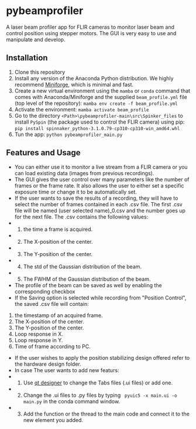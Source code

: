 # pybeamprofiler
A laser beam profiler app for FLIR cameras to monitor laser beam and control position using stepper motors. The GUI is very easy to use and manipulate and develop. 


## Installation
1. Clone this repository
1. Install any version of the Anaconda Python distribution. We highly recommend [Miniforge](https://github.com/conda-forge/miniforge), which is minimal and fast.
1. Create a new virtual environment using the `mamba` or `conda` command that comes with Anaconda/Miniforge and the supplied `beam_profile.yml` file (top level of the repository): `mamba env create -f beam_profile.yml`
1. Activate the environment: `mamba activate beam_profile`
1. Go to the directory `<Path>\pybeamprofiler-main\src\Spinker_files` to install `PySpin` (the package used to control the FLIR camera) using pip: `pip install spinnaker_python-3.1.0.79-cp310-cp310-win_amd64.whl`
1. Tun the app: `python pybeamprofiler_main.py`

## Features and Usage
- You can either use it to monitor a live stream from a FLIR camera or you can load existing data (images from previous recordings).
- The GUI gives the user control over many parameters like the number of frames or the frame rate. It also allows the user to either set a specific exposure time or change it to be automatically set.
- If the user wants to save the results of a recording, they will have to select the number of frames contained in each .csv file. The first .csv file will be named (user selected name)_0.csv and the number goes up for the next file. The .csv contains the following values: 
- 1. the time a frame is acquired. 
- 2. The X-position of the center. 
- 3. The Y-position of the center. 
- 4. The std of the Gaussian distribution of the beam. 
- 5. The FWHM of the Gaussian distribution of the beam.
- The profile of the beam can be saved as well by enabling the corresponding checkbox
- If the Saving option is selected while recording from "Position Control", the saved .csv file will contain: 
 1. the timestamp of an  acquired frame.
 2. The X-position of the center. 
 3. The Y-position of the center. 
 4. Loop response in X. 
 5. Loop response in Y. 
 6. Time of frame according to PC.
- If the user wishes to apply the position stabilizing design offered refer to the hardware design folder. 
- In case The user wants to add new featurs:
- 1. Use [qt designer](https://doc.qt.io/qt-6/qtdesigner-manual.html) to change the Tabs files (.ui files) or add one.
- 2. Change the .ui files to .py files by typing ` pyuic5 -x main.ui -o main.py` in the conda command window.
- 3. Add the function or the thread to the main code and connect it to the new element you added.

